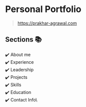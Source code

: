 # Personal Portfolio 


> https://prakhar-agrawal.com

## Sections 📚
✔️ About me\
✔️ Experience\
✔️ Leadership\
✔️ Projects \
✔️ Skills \
✔️ Education\
✔️ Contact Info\
